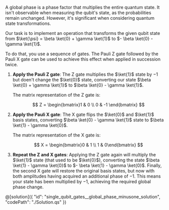 A global phase is a phase factor that multiplies the entire quantum state. It isn't observable when measuring the qubit's state, as the probabilities remain unchanged. However, it's significant when considering quantum state transformations.

Our task is to implement an operation that transforms the given qubit state from $\ket{\psi} = \beta \ket{0} + \gamma \ket{1}$ to $- \beta \ket{0} - \gamma \ket{1}$.

To do that, you use a sequence of gates. The Pauli Z gate followed by the Pauli X gate can be used to achieve this effect when applied in succession twice.

1. **Apply the Pauli Z gate**: The Z gate multiplies the $\ket{1}$ state by $-1$ but doen't change the $\ket{0}$ state, converting our state $\beta \ket{0} + \gamma \ket{1}$ to $\beta \ket{0} - \gamma \ket{1}$.

   The matrix representation of the Z gate is:

   $$
   Z =
   \begin{bmatrix}1 & 0 \\ 0 & -1 \end{bmatrix}
   $$

2. **Apply the Pauli X gate**: The X gate flips the $\ket{0}$ and $\ket{1}$ basis states, converting $\beta \ket{0} - \gamma \ket{1}$ state to $\beta \ket{1} - \gamma \ket{0}$.

   The matrix representation of the X gate is:

   $$
   X =
   \begin{bmatrix}0 & 1 \\ 1 & 0\end{bmatrix}
   $$

3. **Repeat the Z and X gates**: Applying the Z gate again will multiply the $\ket{1}$ state (that used to be $\ket{0}$), converting the state $\beta \ket{1} - \gamma \ket{0}$ to $- \beta \ket{1} - \gamma \ket{0}$. Finally, the second X gate will restore the original basis states, but now with both amplitudes having acquired an additional phase of $-1$. This means your state has been multiplied by $-1$, achieving the required global phase change.

@[solution]({
"id": "single_qubit_gates__global_phase_minusone_solution",
"codePath": "./Solution.qs"
})
